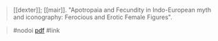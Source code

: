 > [[dexter]]; [[mair]]. "Apotropaia and Fecundity in Indo-European myth and iconography: Ferocious and Erotic Female Figures". 

> #nodoi 
> [pdf](a/dexterIDK-apotropaia.pdf)
> #link 